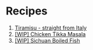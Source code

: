 # Recipes

1. [Tiramisu - straight from Italy](tiramisu.md)
2. [[WIP] Chicken Tikka Masala](chicken_tikka_masala.md)
3. [[WIP] Sichuan Boiled Fish](sichuan_boiled_fish.md)